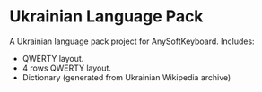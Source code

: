 Ukrainian Language Pack
=======================

A Ukrainian language pack project for AnySoftKeyboard.
Includes:
* QWERTY layout.
* 4 rows QWERTY layout.
* Dictionary (generated from Ukrainian Wikipedia archive)
